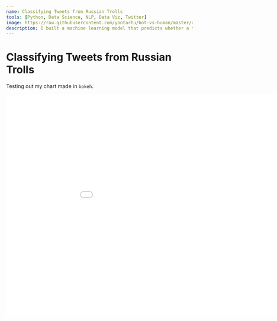 ```yaml
---
name: Classifying Tweets from Russian Trolls
tools: [Python, Data Science, NLP, Data Viz, Twitter]
image: https://raw.githubusercontent.com/yontartu/bot-vs-human/master/results/img/02_word_cloud_trolls.png
description: I built a machine learning model that predicts whether a tweet is from a "Right Troll" account controlled by Russia's Internet Research Agency. 
---
```



# Classifying Tweets from Russian Trolls


Testing out my chart made in `bokeh`.


<iframe src="/images/russian_trolls/explore_tweet_predictions.html"
    sandbox="allow-same-origin allow-scripts"
    width="1000"
    height="600"
    scrolling="no"
    seamless="seamless"
    frameborder="0">
</iframe>  


